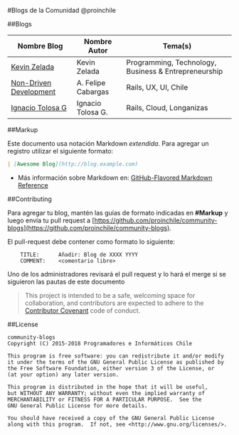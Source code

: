 #Blogs de la Comunidad @proinchile

##Blogs

| Nombre Blog                                                                    | Nombre Autor           | Tema(s)                  |
| ------------------------------------------------------------------------------ | ---------------------- | ------------------------ |
| [Kevin Zelada](http://www.mauriciolineros.cl)                              |Kevin Zelada       | Programming, Technology, Business & Entrepreneurship    |
| [Non-Driven Development](http://blog.nondrivendevelopment.com)                 | A. Felipe Cabargas     | Rails, UX, UI, Chile     |
| [Ignacio Tolosa G](http://itolosa.github.io)                                   | Ignacio Tolosa G.      | Rails, Cloud, Longanizas |
 
 

##Markup

Este documento usa notación Markdown *extendida*. Para agregar un registro utilizar el siguiente formato:

```markdown
| [Awesome Blog](http://blog.example.com)                                        | John Doe               | Rails, UX                |
```

+ Más información sobre Markdown en: [GitHub-Flavored Markdown Reference](https://help.github.com/articles/github-flavored-markdown/)

##Contributing

Para agregar tu blog, mantén las guías de formato indicadas en **#Markup** y luego envía tu pull request a [https://github.com/proinchile/community-blogs](https://github.com/proinchile/community-blogs).

El pull-request debe contener como formato lo siguiente:

```text
	TITLE:		Añadir: Blog de XXXX YYYY
	COMMENT:	<comentario libre>
```

Uno de los administradores revisará el pull request y lo hará el merge si se siguieron las pautas de este documento

> This project is intended to be a safe, welcoming space for collaboration, and contributors are expected to adhere to the [Contributor Covenant](http://contributor-covenant.org/) code of conduct.

##License

```
community-blogs
Copyright (C) 2015-2018 Programadores e Informáticos Chile

This program is free software: you can redistribute it and/or modify
it under the terms of the GNU General Public License as published by
the Free Software Foundation, either version 3 of the License, or
(at your option) any later version.

This program is distributed in the hope that it will be useful,
but WITHOUT ANY WARRANTY; without even the implied warranty of
MERCHANTABILITY or FITNESS FOR A PARTICULAR PURPOSE.  See the
GNU General Public License for more details.

You should have received a copy of the GNU General Public License
along with this program.  If not, see <http://www.gnu.org/licenses/>.

```
